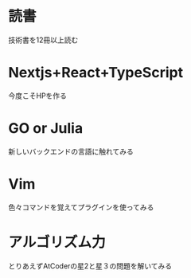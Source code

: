 # 読書
技術書を12冊以上読む

# Nextjs+React+TypeScript
今度こそHPを作る

# GO or Julia
新しいバックエンドの言語に触れてみる

# Vim
色々コマンドを覚えてプラグインを使ってみる

# アルゴリズム力
とりあえずAtCoderの星2と星３の問題を解いてみる
